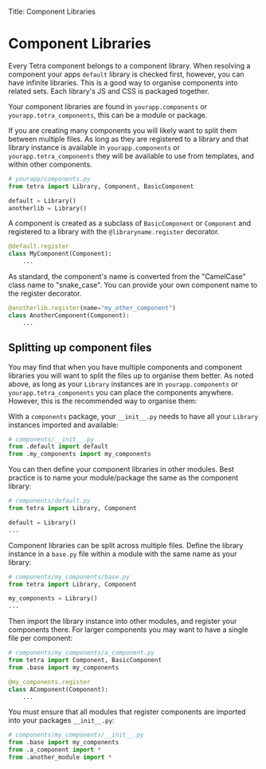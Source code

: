Title: Component Libraries

# Component Libraries

Every Tetra component belongs to a component library. When resolving a component your apps `default` library is checked first, however, you can have infinite libraries. This is a good way to organise components into related sets. Each library's JS and CSS is packaged together.

Your component libraries are found in `yourapp.components` or `yourapp.tetra_components`, this can be a module or package.

If you are creating many components you will likely want to split them between multiple files. As long as they are registered to a library and that library instance is available in `yourapp.components` or `yourapp.tetra_components` they will be available to use from templates, and within other components.

``` python
# yourapp/components.py
from tetra import Library, Component, BasicComponent

default = Library()
anotherlib = Library()
```

A component is created as a subclass of `BasicComponent` or `Component` and registered to a library with the `@libraryname.register` decorator.

``` python
@default.register
class MyComponent(Component):
    ...
```

As standard, the component's name is converted from the "CamelCase" class name to "snake_case". You can provide your own component name to the register decorator.

``` python
@anotherlib.register(name="my_other_component")
class AnotherComponent(Component):
    ...
```

## Splitting up component files

You may find that when you have multiple components and component libraries you will want to split the files up to organise them better. As noted above, as long as your `Library` instances are in `yourapp.components` or `yourapp.tetra_components` you can place the components anywhere. However, this is the recommended way to organise them:

With a `components` package, your `__init__.py` needs to have all your `Library` instances imported and available:

``` python
# components/__init__.py
from .default import default
from .my_components import my_components
```
    
You can then define your component libraries in other modules. Best practice is to name your module/package the same as the component library:

``` python
# components/default.py
from tetra import Library, Component

default = Library()
...
```

Component libraries can be split across multiple files. Define the library instance in a `base.py` file within a module with the same name as your library:

``` python
# components/my_components/base.py
from tetra import Library, Component

my_components = Library()
...
```

Then import the library instance into other modules, and register your components there. For larger components you may want to have a single file per component:

``` python
# components/my_components/a_component.py
from tetra import Component, BasicComponent
from .base import my_components

@my_components.register
class AComponent(Component):
    ...
```

You must ensure that all modules that register components are imported into your packages `__init__.py`:

``` python
# components/my_components/__init__.py
from .base import my_components
from .a_component import *
from .another_module import *
```